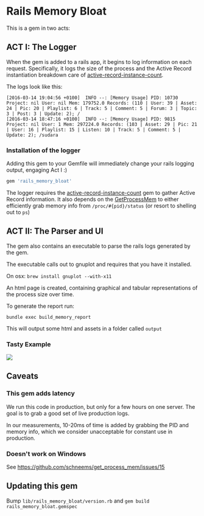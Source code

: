# Rails Memory Bloat

This is a gem in two acts:

## ACT I: The Logger

When the gem is added to a rails app, it begins to log information on each request. Specifically, it logs the size of the process and the Active Record instantiation breakdown care of [active-record-instance-count](https://github.com/ruckus/active-record-instance-count).

The logs  look like this:

```
[2016-03-14 19:04:56 +0100]  INFO --: [Memory Usage] PID: 10730 Project: nil User: nil Mem: 179752.0 Records: (110 | User: 39 | Asset: 24 | Pic: 20 | Playlist: 6 | Track: 5 | Comment: 5 | Forum: 3 | Topic: 3 | Post: 3 | Update: 2); /
[2016-03-14 18:47:16 +0100]  INFO --: [Memory Usage] PID: 9815 Project: nil User: 1 Mem: 297224.0 Records: (103 | Asset: 29 | Pic: 21 | User: 16 | Playlist: 15 | Listen: 10 | Track: 5 | Comment: 5 | Update: 2); /sudara
```


### Installation of the logger

Adding this gem to your Gemfile will immediately change your rails logging output, engaging Act I :) 

```ruby
gem 'rails_memory_bloat'
```

The logger requires the [active-record-instance-count](https://github.com/ruckus/active-record-instance-count) gem to gather Active Record information. It also depends on the [GetProcessMem](https://github.com/schneems/get_process_mem) to either efficiently grab memory info from `/proc/#{pid}/status` (or resort to shelling out to `ps`)


## ACT II: The Parser and UI

The gem also contains an executable to parse the rails logs generated by the gem. 

The executable calls out to gnuplot and requires that you have it installed.

On osx: `brew install gnuplot --with-x11`

An html page is created, containing graphical and tabular representations of the process size over time.

To generate the report run: 

`bundle exec build_memory_report`

This will output some html and assets in a folder called `output`



### Tasty Example

![](http://skitch.sudara.at/2016-03-14-c07da.jpg)


## Caveats


### This gem adds latency

We run this code in production, but only for a few hours on one server. The goal is to grab a good set of live production logs. 

In our measurements, 10-20ms of time is added by grabbing the PID and memory info, which we consider unacceptable for constant use in production.

### Doesn't work on Windows

See https://github.com/schneems/get_process_mem/issues/15


## Updating this gem

Bump `lib/rails_memory_bloat/version.rb` and `gem build rails_memory_bloat.gemspec`